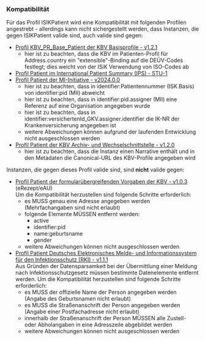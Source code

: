 ### Kompatibilität


Für das Profil ISIKPatient wird eine Kompatibilität mit folgenden Profilen angestrebt - allerdings kann nicht sichergestellt werden, dass Instanzen, die gegen ISIKPatient valide sind, auch valide sind gegen:
* [Profil KBV_PR_Base_Patient der KBV Basisprofile - v1.2.1](https://simplifier.net/packages/kbv.basis/1.2.1)
  * hier ist zu beachten, dass die KBV im Patienten-Profil für Address.country ein "extensible"-Binding auf die DEÜV-Codes festlegt; dies weicht von der ISiK Verwendung von ISO-Codes ab
* [Profil Patient im International Patient Summary (IPS) - STU-1](https://hl7.org/fhir/uv/ips/StructureDefinition-Patient-uv-ips.html)
* [Profil Patient der MI-Initiative - v2024.0.0](https://www.medizininformatik-initiative.de/fhir/core/modul-person/StructureDefinition/Patient)
  * hier ist zu beachten, dass in identifier:Patientennummer (ISK.Basis) von identifier:pid (MII) abweicht
  * hier ist zu beachten, dass in identifier:pid.assigner (MII) eine Referenz auf eine Organisation angegeben wurde
  * hier ist zu beachten, dass in identifier:versichertenId_GKV.assigner.identifier die IK-NR der Krankenversicherung angegeben ist
  * weitere Abweichungen können aufgrund der laufenden Entwicklung nicht ausgeschlossen werden
* [Profil Patient der KBV Archiv- und Wechselschnittstelle - v1.2.0](https://simplifier.net/pvs-archivierungs-undwechselschnittstelle/kbv_pr_aw_patient)
  * hier ist zu beachten, dass die Instanz einen Narrative enthält und in den Metadaten die Canonical-URL des KBV-Profile angegeben wird

Instanzen, die gegen dieses Profil valide sind, sind **nicht** valide gegen:

* [Profil Patient der formularübergreifenden Vorgaben der KBV - v1.0.3](https://simplifier.net/for/kbvprforpatient) (eRezept/eAU) <br/>
Um die Kompatibilität herzustellen sind folgende Schritte erforderlich:
  * es MUSS genau eine Adresse angegeben werden (Mehrfachangaben sind nicht erlaubt)
  * folgende Elemente MÜSSEN entfernt werden: 
    * active
    * identifier:pid
    * name:geburtsname
    * gender
  * weitere Abweichungen können  nicht ausgeschlossen werden
* [Profil Patient Deutsches Elektronisches Melde- und Informationssystem für den Infektionsschutz (RKI) - v1.1.1](https://simplifier.net/demis/notifiedperson) <br/>
Aus Gründen der Datensparsamkeit bei der Übermittlung einer Meldung nach Infektionsschutzgesetz müssen bestimmte Datenelemente entfernt werden. Um die Kompatibilität herzustellen sind folgende Schritte erforderlich:
  * es MUSS der offizielle Name der Person angegeben werden (Angabe des Geburtsnamen nicht erlaubt)
  * es MUSS die Straßenanschrift der Person angegeben werden (Angabe einer Postfachadresse nicht erlaubt)
  * innerhalb der Straßenanschrift der Person MÜSSEN alle Zustell- oder Abholangaben in eine Adresszeile abgebildet werden
  * weitere Abweichungen können nicht ausgeschlossen werden